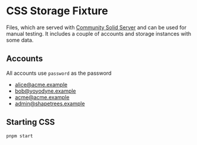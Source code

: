 # CSS Storage Fixture

Files, which are served with [Community Solid Server](https://communitysolidserver.github.io/CommunitySolidServer/)
and can be used for manual testing. It includes a couple of accounts and storage instances with some data.

## Accounts

All accounts use `password` as the password

- alice@acme.example
- bob@yoyodyne.example
- acme@acme.example
- admin@shapetrees.example

## Starting CSS

```bash
pnpm start
```
